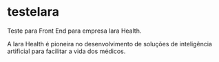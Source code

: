 # testeIara
Teste para Front End para empresa Iara Health.

A Iara Health é pioneira no desenvolvimento de soluções de inteligência artificial para facilitar a vida dos médicos.
